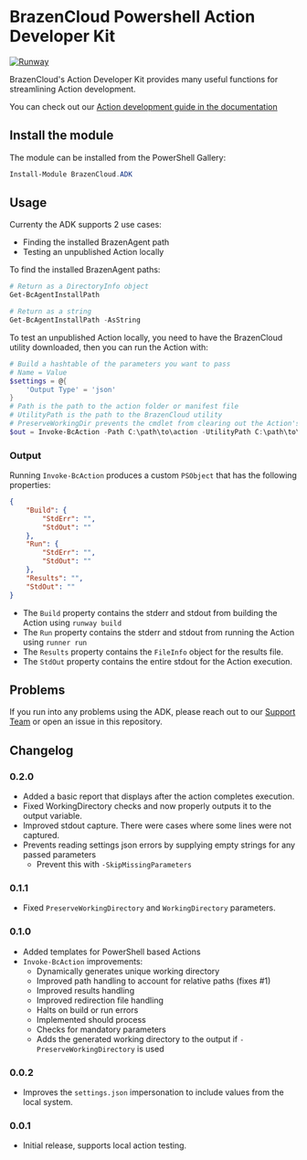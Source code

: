 # BrazenCloud Powershell Action Developer Kit

[![Runway](https://img.shields.io/powershellgallery/v/BrazenCloud.ADK.svg?style=flat-square&label=BrazenCloud.ADK "BrazenCloud.ADK")](https://www.powershellgallery.com/packages/BrazenCloud.ADK/)

BrazenCloud's Action Developer Kit provides many useful functions for streamlining Action development.

You can check out our [Action development guide in the documentation](https://docs.runway.host/runway-documentation/action-developer-guides/overview)

## Install the module

The module can be installed from the PowerShell Gallery:

```powershell
Install-Module BrazenCloud.ADK
```

## Usage

Currenty the ADK supports 2 use cases:

- Finding the installed BrazenAgent path
- Testing an unpublished Action locally

To find the installed BrazenAgent paths:

```PowerShell
# Return as a DirectoryInfo object
Get-BcAgentInstallPath

# Return as a string
Get-BcAgentInstallPath -AsString
```

To test an unpublished Action locally, you need to have the BrazenCloud utility downloaded, then you can run the Action with:

```powershell
# Build a hashtable of the parameters you want to pass
# Name = Value
$settings = @{
    'Output Type' = 'json'
}
# Path is the path to the action folder or manifest file
# UtilityPath is the path to the BrazenCloud utility
# PreserveWorkingDir prevents the cmdlet from clearing out the Action's working directory
$out = Invoke-BcAction -Path C:\path\to\action -UtilityPath C:\path\to\runway.exe -Settings $settings -PreserveWorkingDir
```

### Output

Running `Invoke-BcAction` produces a custom `PSObject` that has the following properties:

```json
{
    "Build": {
        "StdErr": "",
        "StdOut": ""
    },
    "Run": {
        "StdErr": "",
        "StdOut": ""
    },
    "Results": "",
    "StdOut": ""
}
```

- The `Build` property contains the stderr and stdout from building the Action using `runway build`
- The `Run` property contains the stderr and stdout from running the Action using `runner run`
- The `Results` property contains the `FileInfo` object for the results file.
- The `StdOut` property contains the entire stdout for the Action execution.

## Problems

If you run into any problems using the ADK, please reach out to our [Support Team](mailto:support@brazencloud.io) or open an issue in this repository.

## Changelog

### 0.2.0

- Added a basic report that displays after the action completes execution.
- Fixed WorkingDirectory checks and now properly outputs it to the output variable.
- Improved stdout capture. There were cases where some lines were not captured.
- Prevents reading settings json errors by supplying empty strings for any passed parameters
  - Prevent this with `-SkipMissingParameters`

### 0.1.1

- Fixed `PreserveWorkingDirectory` and `WorkingDirectory` parameters.

### 0.1.0

- Added templates for PowerShell based Actions
- `Invoke-BcAction` improvements:
  - Dynamically generates unique working directory
  - Improved path handling to account for relative paths (fixes #1)
  - Improved results handling
  - Improved redirection file handling
  - Halts on build or run errors
  - Implemented should process
  - Checks for mandatory parameters
  - Adds the generated working directory to the output if `-PreserveWorkingDirectory` is used

### 0.0.2

- Improves the `settings.json` impersonation to include values from the local system.

### 0.0.1

- Initial release, supports local action testing.